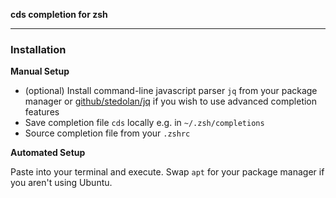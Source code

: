 **cds completion for zsh**

---

### Installation

**Manual Setup**

- (optional) Install command-line javascript parser `jq` from your package manager or [github/stedolan/jq](https://github.com/stedolan/jq) if you wish to use advanced completion features
- Save completion file `cds` locally e.g. in `~/.zsh/completions`
- Source completion file from your `.zshrc`

**Automated Setup**

Paste into your terminal and execute. Swap `apt` for your package manager if you aren't using Ubuntu.

<!--
  TODO(feat): Installation routine without the need to source any files.
  TODO(feat): Proper Makefile
-->
